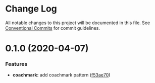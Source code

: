 # Change Log

All notable changes to this project will be documented in this file.
See [Conventional Commits](https://conventionalcommits.org) for commit guidelines.

# 0.1.0 (2020-04-07)

### Features

-   **coachmark:** add coachmark pattern ([f53ae70](https://github.com/adobe/spectrum-web-components/commit/f53ae70e6f49f73c71480809021e21d2ff9bcd85))
